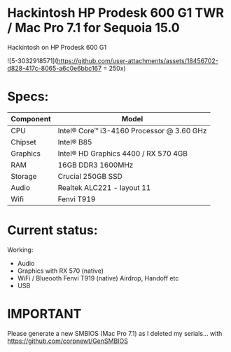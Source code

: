 # Hackintosh HP Prodesk 600 G1 TWR / Mac Pro 7.1 for Sequoia 15.0
Hackintosh on HP Prodesk 600 G1

![5-3032918571](https://github.com/user-attachments/assets/18456702-d828-417c-8065-a6c0e6bbc167 = 250x)


# Specs:

| Component  | Model |
| ------------- | ------------- |
| CPU  | Intel® Core™ i3-4160 Processor @ 3.60 GHz  |
| Chipset  | Intel® B85  |
| Graphics  | Intel® HD Graphics 4400 / RX 570 4GB  |
| RAM  | 16GB DDR3 1600MHz  |
| Storage  | Crucial 250GB SSD  |
| Audio  | Realtek ALC221 - layout 11  |
| Wifi  | Fenvi T919  |


# Current status:

Working:

- Audio
- Graphics with RX 570 (native)
- WiFi / Blueooth Fenvi T919 (native) Airdrop, Handoff etc
- USB


# IMPORTANT

Please generate a new SMBIOS (Mac Pro 7.1) as I deleted my serials... with https://github.com/corpnewt/GenSMBIOS
